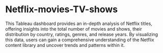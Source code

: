 # Netflix-movies-TV-shows
This Tableau dashboard provides an in-depth analysis of Netflix titles, offering insights into the total number of movies and shows, their distribution by country, ratings, genres, and release years. By visualizing this data, users can gain a comprehensive understanding of the Netflix content library and uncover trends and patterns within it.
